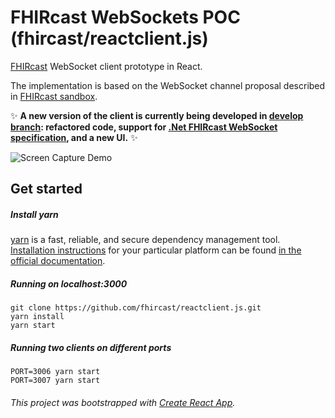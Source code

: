 # FHIRcast WebSockets POC (fhircast/reactclient.js)

[FHIRcast](http://fhircast.org/) WebSocket client prototype in React.

The implementation is based on the WebSocket channel proposal described in [FHIRcast sandbox](https://github.com/fhircast/sandbox.js).

:sparkles: **A new version of the client is currently being developed in [develop branch](https://github.com/fhircast/reactclient.js/tree/develop): refactored code, support for [.Net FHIRcast WebSocket specification](https://github.com/fhircast/.net), and a new UI.** :sparkles:

![Screen Capture Demo](https://github.com/akalliokoski/fhircast-websocket-demo/blob/master/doc/fhircast-websocket-demo-min.gif)

## Get started

##### Install yarn
[yarn](https://yarnpkg.com/lang/en/) is a fast, reliable, and secure dependency management tool. [Installation instructions](https://yarnpkg.com/en/docs/install#mac-stable) for  your particular platform can be found [in the official documentation](https://yarnpkg.com/en/docs/install#mac-stable).

##### Running on localhost:3000
```
git clone https://github.com/fhircast/reactclient.js.git
yarn install
yarn start
```

##### Running two clients on different ports
```
PORT=3006 yarn start
PORT=3007 yarn start
```

###### This project was bootstrapped with [Create React App](https://github.com/facebook/create-react-app).
